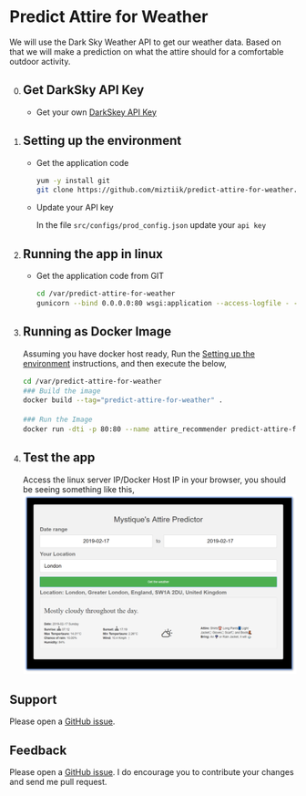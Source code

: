 # Predict Attire for Weather
We will use the Dark Sky Weather API to get our weather data. Based on that we will make a prediction on what the attire should for a comfortable outdoor activity.

0. ## Get DarkSky API Key
    - Get your own [DarkSkey API Key](https://darksky.net/dev)

1. ## Setting up the environment
    - Get the application code
        ```sh
        yum -y install git
        git clone https://github.com/miztiik/predict-attire-for-weather.git
        ```
    - Update your API key

        In the file `src/configs/prod_config.json` update your `api key`

1. ## Running the app in linux
    - Get the application code from GIT
        ```sh
        cd /var/predict-attire-for-weather
        gunicorn --bind 0.0.0.0:80 wsgi:application --access-logfile - --error-logfile - --capture-output --enable-stdio-inheritance
        ```

1. ## Running as Docker Image
    Assuming you have docker host ready, Run the [Setting up the environment](#setting-up-the-environment) instructions, and then execute the below,
    ```sh
    cd /var/predict-attire-for-weather
    ### Build the image
    docker build --tag="predict-attire-for-weather" .

    ### Run the Image   
    docker run -dti -p 80:80 --name attire_recommender predict-attire-for-weather
    ```

1. ## Test the app
    Access the linux server IP/Docker Host IP in your browser, you should be seeing something like this,
    ![Predict Attire for Weather](https://raw.githubusercontent.com/miztiik/predict-attire-for-weather/master/images/predict-attire-for-weather.png)

## Support
Please open a [GitHub issue](https://github.com/miztiik/predict-attire-for-weather/issues/new).

## Feedback
Please open a [GitHub issue](https://github.com/miztiik/predict-attire-for-weather/issues/new). I do encourage you to contribute your changes and send me pull request.